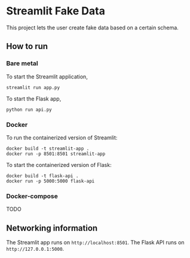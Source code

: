 # Streamlit Fake Data

This project lets the user create fake data based on a certain schema. 

## How to run 

### Bare metal
To start the Streamlit application, 

```
streamlit run app.py
```

To start the Flask app, 

```
python run api.py
```

### Docker

To run the containerized version of Streamlit: 

```
docker build -t streamlit-app .
docker run -p 8501:8501 streamlit-app
```

To start the containerized version of Flask:  

```
docker build -t flask-api .
docker run -p 5000:5000 flask-api

```


### Docker-compose 

TODO


## Networking information

The Streamlit app runs on `http://localhost:8501`. The Flask API runs on `http://127.0.0.1:5000`. 